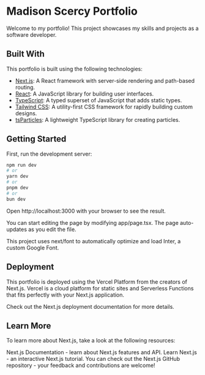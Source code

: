 # Madison Scercy Portfolio

Welcome to my portfolio! This project showcases my skills and projects as a software developer.

## Built With

This portfolio is built using the following technologies:

- [Next.js](https://nextjs.org/): A React framework with server-side rendering and path-based routing.
- [React](https://reactjs.org/): A JavaScript library for building user interfaces.
- [TypeScript](https://www.typescriptlang.org/): A typed superset of JavaScript that adds static types.
- [Tailwind CSS](https://tailwindcss.com/): A utility-first CSS framework for rapidly building custom designs.
- [tsParticles](https://particles.matteobruni.it/): A lightweight TypeScript library for creating particles.

## Getting Started

First, run the development server:

```bash
npm run dev
# or
yarn dev
# or
pnpm dev
# or
bun dev
```

Open http://localhost:3000 with your browser to see the result.

You can start editing the page by modifying app/page.tsx. The page auto-updates as you edit the file.

This project uses next/font to automatically optimize and load Inter, a custom Google Font.

## Deployment

This portfolio is deployed using the Vercel Platform from the creators of Next.js. Vercel is a cloud platform for static sites and Serverless Functions that fits perfectly with your Next.js application.

Check out the Next.js deployment documentation for more details.

## Learn More

To learn more about Next.js, take a look at the following resources:

Next.js Documentation - learn about Next.js features and API.
Learn Next.js - an interactive Next.js tutorial.
You can check out the Next.js GitHub repository - your feedback and contributions are welcome!

```

```
